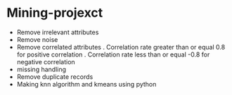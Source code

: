# Mining-projexct
- Remove irrelevant attributes
- Remove noise
- Remove correlated attributes 
      . Correlation rate greater than or equal 0.8 for positive correlation
      . Correlation rate less than or equal -0.8 for negative correlation
- missing handling
- Remove duplicate records
- Making knn algorithm and kmeans using python
